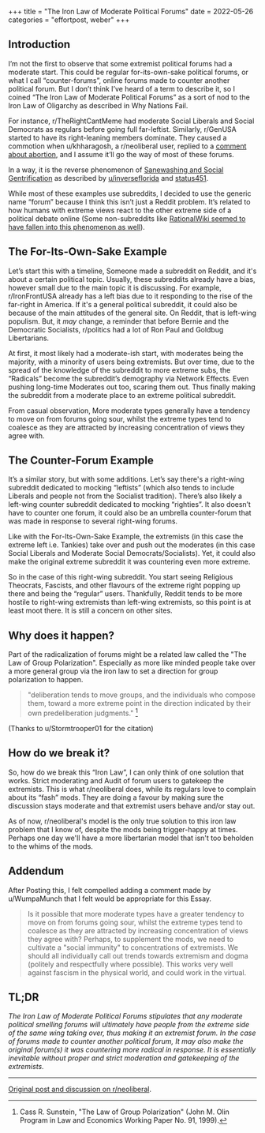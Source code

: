 +++
title = "The Iron Law of Moderate Political Forums"
date = 2022-05-26
categories = "effortpost, weber"
+++

## Introduction

I’m not the first to observe that some extremist political forums had a moderate start. This could be regular for-its-own-sake political forums, or what I call “counter-forums”, online forums made to counter another political forum. But I don’t think I’ve heard of a term to describe it, so I coined “The Iron Law of Moderate Political Forums” as a sort of nod to the Iron Law of Oligarchy as described in Why Nations Fail.

For instance, r/TheRightCantMeme had moderate Social Liberals and Social Democrats as regulars before going full far-leftist. Similarly, r/GenUSA started to have its right-leaning members dominate. They caused a commotion when u/khharagosh, a r/neoliberal user, replied to a [comment about abortion](/images/notebook/genusa_khharagosh.jpg), and I assume it’ll go the way of most of these forums.

In a way, it is the reverse phenomenon of [Sanewashing and Social Gentrification](https://tracingwoodgrains.medium.com/r-antiwork-a-tragedy-of-sanewashing-and-social-gentrification-56298af1c1a7) as described by [u/inverseflorida](https://reddit.com/r/neoliberal/comments/js84tu/how_did_defund_the_police_stop_meaning_defund_the/) and [status451](https://status451.com/2016/09/15/social-gentrification/).

While most of these examples use subreddits, I decided to use the generic name “forum” because I think this isn’t just a Reddit problem. It’s related to how humans with extreme views react to the other extreme side of a political debate online (Some non-subreddits like [RationalWiki seemed to have fallen into this phenomenon as well](images/notebook/rationalwiki_joebiden.png)).

## The For-Its-Own-Sake Example

Let’s start this with a timeline, Someone made a subreddit on Reddit, and it's about a certain political topic. Usually, these subreddits already have a bias, however small due to the main topic it is discussing. For example, r/IronFrontUSA already has a left bias due to it responding to the rise of the far-right in America. If it's a general political subreddit, it could also be because of the main attitudes of the general site. On Reddit, that is left-wing populism. But, it _may_ change, a reminder that before Bernie and the Democratic Socialists, r/politics had a lot of Ron Paul and Goldbug Libertarians.

At first, it most likely had a moderate-ish start, with moderates being the majority, with a minority of users being extremists. But over time, due to the spread of the knowledge of the subreddit to more extreme subs, the “Radicals” become the subreddit’s demography via Network Effects. Even pushing long-time Moderates out too, scaring them out. Thus finally making the subreddit from a moderate place to an extreme political subreddit.

From casual observation, More moderate types generally have a tendency to move on from forums going sour, whilst the extreme types tend to coalesce as they are attracted by increasing concentration of views they agree with.

## The Counter-Forum Example

It’s a similar story, but with some additions. Let’s say there's a right-wing subreddit dedicated to mocking “leftists” (which also tends to include Liberals and people not from the Socialist tradition). There’s also likely a left-wing counter subreddit dedicated to mocking “righties”. It also doesn’t have to counter one forum, it could also be an umbrella counter-forum that was made in response to several right-wing forums.

Like with the For-Its-Own-Sake Example, the extremists (in this case the extreme left i.e. Tankies) take over and push out the moderates (in this case Social Liberals and Moderate Social Democrats/Socialists). Yet, it could also make the original extreme subreddit it was countering even more extreme.

So in the case of this right-wing subreddit. You start seeing Religious Theocrats, Fascists, and other flavours of the extreme right popping up there and being the “regular” users. Thankfully, Reddit tends to be more hostile to right-wing extremists than left-wing extremists, so this point is at least moot there. It is still a concern on other sites.

## Why does it happen?

Part of the radicalization of forums might be a related law called the "The Law of Group Polarization". Especially as more like minded people take over a more general group via the iron law to set a direction for group polarization to happen.

> "deliberation tends to move groups, and the individuals who compose them, toward a more extreme point in the direction indicated by their own predeliberation judgments." [^1]

(Thanks to u/Stormtrooper01 for the citation)

## How do we break it?

So, how do we break this “Iron Law”, I can only think of one solution that works. Strict moderating and Audit of forum users to gatekeep the extremists. This is what r/neoliberal does, while its regulars love to complain about its “fash” mods. They are doing a favour by making sure the discussion stays moderate and that extremist users behave and/or stay out.

As of now, r/neoliberal's model is the only true solution to this iron law problem that I know of, despite the mods being trigger-happy at times. Perhaps one day we'll have a more libertarian model that isn't too beholden to the whims of the mods.

## Addendum

After Posting this, I felt compelled adding a comment made by u/WumpaMunch that I felt would be appropriate for this Essay.

> Is it possible that more moderate types have a greater tendency to move on from forums going sour, whilst the extreme types tend to coalesce as they are attracted by increasing concentration of views they agree with?
> Perhaps, to supplement the mods, we need to cultivate a "social immunity" to concentrations of extremists. We should all individually call out trends towards extremism and dogma (politely and respectfully where possible). This works very well against fascism in the physical world, and could work in the virtual.

## TL;DR

_The Iron Law of Moderate Political Forums stipulates that any moderate political smelling forums will ultimately have people from the extreme side of the same wing taking over, thus making it an extremist forum. In the case of forums made to counter another political forum, It may also make the original forum(s) it was countering more radical in response. It is essentially inevitable without proper and strict moderation and gatekeeping of the extremists._

---

[Original post and discussion on r/neoliberal](https://www.reddit.com/r/neoliberal/comments/uy2w1m/the_iron_law_of_moderate_political_forums_an/).

[^1]: Cass R. Sunstein, "The Law of Group Polarization" (John M. Olin Program in Law and Economics Working Paper No. 91, 1999).
